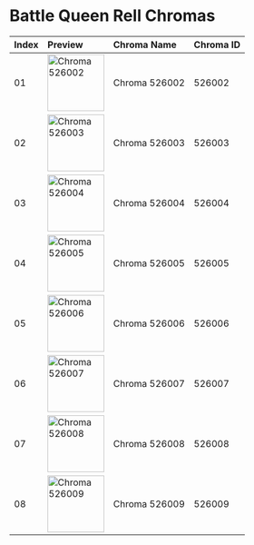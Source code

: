 # Battle Queen Rell Chromas

| Index | Preview | Chroma Name | Chroma ID |
|:---|:---|:---|:---|
| 01 | <img src='https://raw.communitydragon.org/latest/plugins/rcp-be-lol-game-data/global/default/v1/champion-chroma-images/526/526002.png' alt='Chroma 526002' width='100'> | Chroma 526002 | 526002 |
| 02 | <img src='https://raw.communitydragon.org/latest/plugins/rcp-be-lol-game-data/global/default/v1/champion-chroma-images/526/526003.png' alt='Chroma 526003' width='100'> | Chroma 526003 | 526003 |
| 03 | <img src='https://raw.communitydragon.org/latest/plugins/rcp-be-lol-game-data/global/default/v1/champion-chroma-images/526/526004.png' alt='Chroma 526004' width='100'> | Chroma 526004 | 526004 |
| 04 | <img src='https://raw.communitydragon.org/latest/plugins/rcp-be-lol-game-data/global/default/v1/champion-chroma-images/526/526005.png' alt='Chroma 526005' width='100'> | Chroma 526005 | 526005 |
| 05 | <img src='https://raw.communitydragon.org/latest/plugins/rcp-be-lol-game-data/global/default/v1/champion-chroma-images/526/526006.png' alt='Chroma 526006' width='100'> | Chroma 526006 | 526006 |
| 06 | <img src='https://raw.communitydragon.org/latest/plugins/rcp-be-lol-game-data/global/default/v1/champion-chroma-images/526/526007.png' alt='Chroma 526007' width='100'> | Chroma 526007 | 526007 |
| 07 | <img src='https://raw.communitydragon.org/latest/plugins/rcp-be-lol-game-data/global/default/v1/champion-chroma-images/526/526008.png' alt='Chroma 526008' width='100'> | Chroma 526008 | 526008 |
| 08 | <img src='https://raw.communitydragon.org/latest/plugins/rcp-be-lol-game-data/global/default/v1/champion-chroma-images/526/526009.png' alt='Chroma 526009' width='100'> | Chroma 526009 | 526009 |
